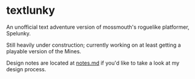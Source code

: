 textlunky
=========

An unofficial text adventure version of mossmouth's roguelike platformer, Spelunky.

Still heavily under construction; currently working on at least getting a playable version of the Mines.

Design notes are located at [notes.md](https://github.com/5outh/textlunky/blob/master/notes.md) if you'd like to take a look at my design process.

